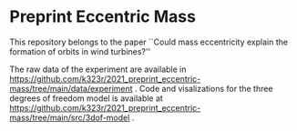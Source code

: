 # Preprint Eccentric Mass

This repository belongs to the paper ``Could mass eccentricity explain the formation of orbits in wind turbines?''

The raw data of the experiment are available in https://github.com/k323r/2021_preprint_eccentric-mass/tree/main/data/experiment .
Code and visalizations for the three degrees of freedom model is available at https://github.com/k323r/2021_preprint_eccentric-mass/tree/main/src/3dof-model
 .
